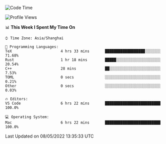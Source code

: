 <!--START_SECTION:waka-->
![Code Time](http://img.shields.io/badge/Code%20Time-1%2C287%20hrs%2041%20mins-blue)

![Profile Views](http://img.shields.io/badge/Profile%20Views-5-blue)

📊 **This Week I Spent My Time On** 

```text
⌚︎ Time Zone: Asia/Shanghai

💬 Programming Languages: 
TeX                      4 hrs 33 mins       ██████████████████░░░░░░░   71.68% 
Rust                     1 hr 18 mins        █████░░░░░░░░░░░░░░░░░░░░   20.54% 
C++                      28 mins             ██░░░░░░░░░░░░░░░░░░░░░░░   7.53% 
TOML                     0 secs              ░░░░░░░░░░░░░░░░░░░░░░░░░   0.21% 
Other                    0 secs              ░░░░░░░░░░░░░░░░░░░░░░░░░   0.03%

🔥 Editors: 
VS Code                  6 hrs 22 mins       █████████████████████████   100.0%

💻 Operating System: 
Mac                      6 hrs 22 mins       █████████████████████████   100.0%

```


 Last Updated on 08/05/2022 13:35:33 UTC
<!--END_SECTION:waka-->
